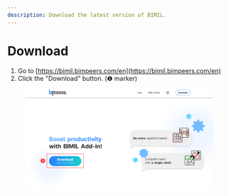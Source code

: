 ```yaml
---
description: Download the latest version of BIMIL.
---
```


# Download

1. Go to [https://bimil.bimpeers.com/en](https://bimil.bimpeers.com/en)
2. Click the "Download" button. (❶ marker)&#x20;

<figure><img src="../.gitbook/assets/image.png" alt=""><figcaption></figcaption></figure>

